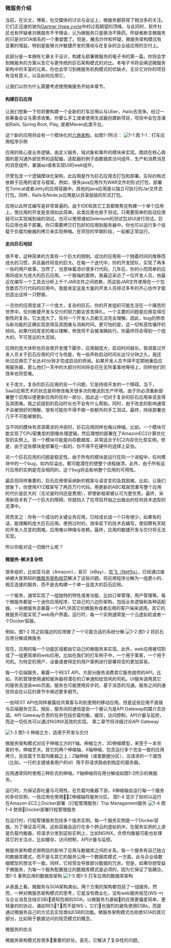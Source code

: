 ### 微服务介绍

当前，在论文，博客，社交媒体的讨论与会议上，微服务都获得了相当多的关注。它们正迅速的驶向[Gartner Hype cycle](https://www.gartner.com/en/research/methodologies/gartner-hype-cycle)中的过高期望的顶峰。与此同时，软件社区也有怀疑者对微服务不予理会，认为微服务只是换汤不换药。怀疑者断言微服务的只是对SOA体系的一个重塑罢了。但是，撇去炒作和怀疑，微服务架构模式有显著的增益，特别是能够允许敏捷开发的落地与在复杂的企业级应用的交付上。

此部分是一本拥有七章关于设计，构建与部署微服务的电子书的第一篇。你将会学到微服务的方案以及它与更传统的巨石架构模式的对比。本电子书将会阐述微服务架构中的丰富的元素。你也会学习到微服务机构模式的优缺点，无论它对你的项目有没有意义，以及如何应用它。

让我们以你为什么需要考虑使用微服务开始本章节。

#### 构建巨石应用

让我们想象一下你将要构建一个全新的打车应用以与Uber，Hailo去竞争。经过一些筹备会议与需求收集，你要么手工或者使用生成器创建新项目，项目中会包含诸如Rails, Spring Boot, Play, 或者Maven此类平台。

这个新的应用将会有一个模块化的[六角架构](https://www.infoq.com/news/2014/10/exploring-hexagonal-architecture)，如图1-1所示：
![1-1](1-1.jpg)
图 1-1：打车应用程序示例

应用的核心是业务逻辑，由定义服务，域对象和事件的模块来实现。围绕在核心周围的是沟通外部世界的适配器。适配器的例子由数据库访问组件，生产和消费消息的消息组件，暴漏api或者实现UI的web组件。

尽管包含一个逻辑模块化架构，此应用是作为巨石应用去打包和部署。实际的格式依赖于应用的语言与框架。例如，很多java应用作为WAR文件的形式打包，部署在Tomcat或者Jetty的应用容器中。其他的java应用是以独立可执行的Jar文件去打包。同样，Rails与Node.js应用是以目录层级的形式打包。

应用以此样式编写是非常普遍的。由于IDE和其它工具都聚焦在构建一个单个应用上，使应用的开发是变得如此简单。此类应用也易于测试。只需要简单的启动应用就可以实现端到端的测试，也可以使用诸如Selenium的测试包对UI进行测试。巨石应用也易于部署。你只需要拷贝打包好的应用到服务器中。你也可以运行多个挂载于负载均衡器的拷贝来实现伸缩。在项目的早期阶段，一起都正常运行。

#### 走向巨石地狱

很不幸，这种简单的方案有一个巨大的限制。成功的应用有一个随着时间的推移而成长的习惯，并且最终将变的巨大。在每一个迭代中，你的开发团队，实现了再多一些的用户故事，当然了，也意味着添价很多行代码。几年后，你的小而简单的应用将成长为庞大的巨石应用。一个极端的案例，我最近采访了一位开发人员，他最近在编写一个工具去分析上千个JAR文件之间依赖，而这些JAR文件使用在一个包含数百万行代码的应用中。我能肯定这是大量的开发人员经过多年的齐心协作才能创造出这样一只野兽。

一旦你的应用变成了一个庞大，复杂的巨石，你的开发组织可能生活在一个痛苦的世界中。任何敏捷开发与交付的努力都会苦苦挣扎。一个主要的问题是应用变得压倒性的复杂。它太庞大了，任何一个开发人员都无法完全理解。因此，bug的修改与新功能的正确实现变得及其困难与消耗时间。更可怕的是，这一切有恶性循环的倾向。如果代码库变的难以理解，修改将不会被准确执行。你最终将会得到一个庞大的，不可思议的大泥球。

应用的庞大体积也将会使开发慢下脚步。应用越庞大，启动时间越长。我调查过开发人员关于巨石应用的尺寸与性能，有一些声称启动时间长达12分钟之久。我还听过应用花了长达40分钟才完成启动的奇闻。如果开发人员不得不定期地重启应用服务器，那么他们一天中的大部分时间将会花在无所事事地等待上，同样他们的效率也将受难。

关于庞大，复杂的巨石应用的另一个问题，它是持续开发的一个障碍。当下，SaaS应用艺术的状态是将修改每天很多次的推送到生产环境。由于你必须重新部署整个应用以便更新应用的任何一部分，因此这一切对于复杂的巨石应用来说变得及其困难。我之前提到的启动时长也不会有什么帮助。同时，由于改变的影响通常不会被很好的理解，很有可能你不得不做一些额外的手工测试。最终，持续部署也几乎不可能被做到。

当不同的模块有资源需求的冲突时，巨石应用同样也难以伸缩。比如，一个模块可能实现了CPU密集型的图像处理逻辑，然后理想的部署在了AmazonEC2计算优化型的实例上。另一个模块可能是内存数据库，非常适合于EC2内存优化型实例。但是，由于这些模块是部署在一起的，你不得不在硬件的选择上妥协。

另一个巨石应用的问题是稳定性。由于所有的模块是运行在同一个进程中，任何模块中的一个bug，如内存溢出，都可能潜在的使整个进程崩溃。此外，由于所有运行应用的实例是完全相同的，这个bug将会影响整个应用的可用性。

最后但同样重要的，巨石应用使采纳新的框架与语言变的及其困难。比如，让我们想象下，你使用XYZ框架写了两百万行代码。用更新的ABC框架而重写整个应用的代价是巨大的（无论是时间还是费用），即使新框架被认可为更优秀。最终，采用新技术有了一个巨大的障碍。你就陷入了在项目开始之出做出的任何技术选型的泥潭中。

简而言之：你有一个成功的关键业务应用，已经成长成一个只有很少，如果有的话，能理解的庞大巨石应用。使用过时的，效率低下的技术去编写，使招聘有天赋的开发人员变的困难。应用难以伸缩与依赖。最终，应用的敏捷开发与交付将无法实现。

所以你能对这一切做什么呢？

#### 微服务-解决复杂性

很多组织，比如亚马逊（Amazon），易贝（eBay），[奈飞（Netflix）](https://www.nginx.com/blog/microservices-at-netflix-architectural-best-practices/)，已经通过接纳被大家熟知的[微服务架构规范](http://microservices.io/patterns/microservices.html)解决了这些问题。将应用程序分解为一组更小的、相互连接的服务，而不是去构建一个单一且庞大的巨石应用。

一个服务，通常实现了一组独特的特性或者功能，比如订单管理，用户管理等。每个微服务都是一个迷你应用程序，它自己的六边形架构，包括业务逻辑和各种适配器。一些微服务会暴露一个API,供其它的微服务或者应用的客户端来调用。其它的微服务可能实现了web用户界面。运行时，每一个实例通常是一个云虚拟机或者一个Docker容器。

例如，图1-2 将之前描述的应用做了一个可能合适的系统分解
![1-2](1-2.jpg)
图1-2 将巨石应用分解成微服务

现在，应用的每一个功能区域都由它自己的微服务来实现。此外，web应用被切割成了一组更简单的web应用，比如在我们的打车例子中，一个用于乘客，一个用于司机。为特定的用户，设备或者特定的用户案例进行部署将变的更加容易。

每一个后端服务，暴露一个REST API，大部分服务消费其它服务提供的API。比如，司机管理使用通知服务器将潜在的订单通知给空闲的司机。UI服务调用其它的服务去渲染web页面。服务也可能使用异步的，基于消息的沟通。服务之间的通信将会在以后的章节中阐述更多细节。

一些REST API也同样暴露给共乘客与司机使用的移动应用。但是这些应用不直接与后端服务交互。相反，服务间的通信是由一个被认为是API Gateway的媒介去协调。API Gateway负责的任务包括负载均衡，缓存，访问控制，API计量与监控，而这一切任务可以通过NGINX高效的实现。
第二章节将详细讨论API Gateway

![1-3](1-3.jpg)
图1-3 伸缩立方，适用于开发与交付

微服务架构模式对应于伸缩立方的Y轴。伸缩立方，3D伸缩模型，来至于一本完美的书，伸缩艺术。其它的两个伸缩轴，X轴伸缩，包含运行多个完全一致的应用拷贝，且挂载于负载均衡器之上；Z轴伸缩（或者数据分区），当请求的一个属性（比如，一行的主键或者用户的id）用于将请求路由到指定的服务器。

应用通常同时使用三种形式的伸缩。Y轴伸缩将应用分解成如图1-2所示的微服务。

运行时，为保证吞吐量与可用性，在负载均衡器下游，X伸缩轴会运行每一个服务的多份实例。一些应用也使用Z伸缩轴将服务分区。
图1-4 显示了如何以运行在Amazon EC2上Docker部署（行程管理服务）Trip Management服务
![1-4](1-4.png)
图1-4 使用Docker部署行程管理服务

在运行时，行程管理服务包括多个服务实例。每一个服务实例是一个Docker容器。为了保证高可用，这些容器会运行在多个跨云的虚拟机中。在服务实例的上游是负载均衡器，将请求分发到这些实例上，比如NGINX。负债均衡器可能也处理其它的关注点，比如缓存，访问控制，API计量与监控。

微服务架构模式很明显的影响了应用与数据库之间的关系。每一个服务有自己独立的数据库模式，而不是与其它的服务公用一个数据库模式.一方面，此与企业级数据模型的想法不一致。同样，它经常会导致部分数据的冗余。但是，如果你想受益于微服务，为每一个服务配置独立的数据库模式是必须的，因为它保证了低耦合。
图1-5 事例应用的数据库架构
![1-5](1-5.png)
图1-5 打车应用的数据库架构

从表面上看，微服务与SOA架构类似。两个方案的架构都包括了一组服务。然而，一种对微服务架构模式的思考，它是没有商业化，没有web服务规范(WS-*)与企业消息总线(ESB)感知包袱的SOA。以微服务为基础的应用更偏爱简单，更轻量的的协议，诸如REST，而不是WS-。它们也强烈的避免使用ESBs，而是通过微服务自己的方式去实现类似ESB的功能。微服务架构模式也拒绝SOA的其它部分，比如用于数据访问的规范模式的概念。

微服务的优点

微服务架构模式有很多重要的好处。首先，它解决了复杂性的问题。